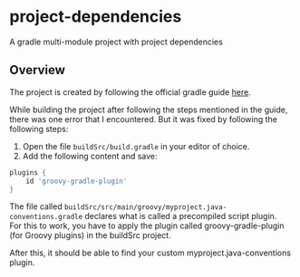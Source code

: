 # project-dependencies
A gradle multi-module project with project dependencies

## Overview
The project is created by following the official gradle guide [here](https://docs.gradle.org/current/userguide/declaring_dependencies_between_subprojects.html#declaring_dependencies_between_subprojects).

While building the project after following the steps mentioned in the guide, there was one error that I encountered.
But it was fixed by following the following steps:

1. Open the file `buildSrc/build.gradle` in your editor of choice.
1. Add the following content and save:

```groovy
plugins {
    id 'groovy-gradle-plugin'
}
```

The file called `buildSrc/src/main/groovy/myproject.java-conventions.gradle` declares what is called a precompiled script plugin.  
For this to work, you have to apply the plugin called groovy-gradle-plugin (for Groovy plugins) in the buildSrc project.

After this, it should be able to find your custom myproject.java-conventions plugin.
